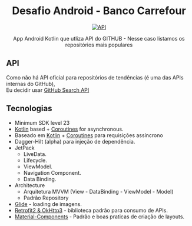 <h1 align="center"> Desafio Android - Banco Carrefour</h1>

<p align="center">
  <a href="https://android-arsenal.com/api?level=23"><img alt="API" src="https://img.shields.io/badge/API-23%2B-brightgreen.svg?style=flat"/></a>
</p>

<p align="center">  
App Android Kotlin que utliza API do GITHUB - Nesse caso listamos os repositórios mais populares
</p>

## API
Como não há API oficial para repositórios de tendências (é uma das APIs internas do GitHub),
<br />
Eu decidir usar [GitHub Search API](https://developer.github.com/v3/search/#search-repositories)

## Tecnologias
- Minimum SDK level 23
- [Kotlin](https://kotlinlang.org/) based + [Coroutines](https://github.com/Kotlin/kotlinx.coroutines) for asynchronous.
- Baseado em [Kotlin](https://kotlinlang.org/) + [Coroutines](https://github.com/Kotlin/kotlinx.coroutines) para requisições assíncrono
- Dagger-Hilt (alpha) para injeção de dependência.
- JetPack
  - LiveData.
  - Lifecycle.
  - ViewModel.
  - Navigation Component.
  - Data Binding.
- Architecture
  - Arquitetura MVVM (View - DataBinding - ViewModel - Model)
  - Padrão Repository
- [Glide](https://github.com/bumptech/glide) - loading de imagens.
- [Retrofit2 & OkHttp3](https://github.com/square/retrofit) - biblioteca padrão para consumo de APIs.
- [Material-Components](https://github.com/material-components/material-components-android) - Padrão e boas praticas de criação de layouts.


